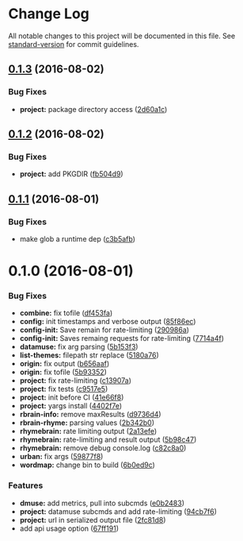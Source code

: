 # Change Log

All notable changes to this project will be documented in this file. See [standard-version](https://github.com/conventional-changelog/standard-version) for commit guidelines.

<a name="0.1.3"></a>
## [0.1.3](https://github.com/drawnepicenter/leximaven/compare/v0.1.2...v0.1.3) (2016-08-02)


### Bug Fixes

* **project:** package directory access ([2d60a1c](https://github.com/drawnepicenter/leximaven/commit/2d60a1c))



<a name="0.1.2"></a>
## [0.1.2](https://github.com/drawnepicenter/leximaven/compare/v0.1.1...v0.1.2) (2016-08-02)


### Bug Fixes

* **project:** add PKGDIR ([fb504d9](https://github.com/drawnepicenter/leximaven/commit/fb504d9))



<a name="0.1.1"></a>
## [0.1.1](https://github.com/drawnepicenter/leximaven/compare/v0.1.0...v0.1.1) (2016-08-01)


### Bug Fixes

* make glob a runtime dep ([c3b5afb](https://github.com/drawnepicenter/leximaven/commit/c3b5afb))



<a name="0.1.0"></a>
# 0.1.0 (2016-08-01)


### Bug Fixes

* **combine:** fix tofile ([df453fa](https://github.com/drawnepicenter/leximaven/commit/df453fa))
* **config:** init timestamps and verbose output ([85f86ec](https://github.com/drawnepicenter/leximaven/commit/85f86ec))
* **config-init:** Save remain for rate-limiting ([290986a](https://github.com/drawnepicenter/leximaven/commit/290986a))
* **config-init:** Saves remaing requests for rate-limiting ([7714a4f](https://github.com/drawnepicenter/leximaven/commit/7714a4f))
* **datamuse:** fix arg parsing ([5b153f3](https://github.com/drawnepicenter/leximaven/commit/5b153f3))
* **list-themes:** filepath str replace ([5180a76](https://github.com/drawnepicenter/leximaven/commit/5180a76))
* **origin:** fix output ([b656aaf](https://github.com/drawnepicenter/leximaven/commit/b656aaf))
* **origin:** fix tofile ([5b93352](https://github.com/drawnepicenter/leximaven/commit/5b93352))
* **project:** fix rate-limiting ([c13907a](https://github.com/drawnepicenter/leximaven/commit/c13907a))
* **project:** fix tests ([c9517e5](https://github.com/drawnepicenter/leximaven/commit/c9517e5))
* **project:** init before CI ([41e66f8](https://github.com/drawnepicenter/leximaven/commit/41e66f8))
* **project:** yargs install ([4402f7e](https://github.com/drawnepicenter/leximaven/commit/4402f7e))
* **rbrain-info:** remove maxResults ([d9736d4](https://github.com/drawnepicenter/leximaven/commit/d9736d4))
* **rbrain-rhyme:** parsing values ([2b342b0](https://github.com/drawnepicenter/leximaven/commit/2b342b0))
* **rhymebrain:** rate limiting output ([2a13efe](https://github.com/drawnepicenter/leximaven/commit/2a13efe))
* **rhymebrain:** rate-limiting and result output ([5b98c47](https://github.com/drawnepicenter/leximaven/commit/5b98c47))
* **rhymebrain:** remove debug console.log ([c82c8a0](https://github.com/drawnepicenter/leximaven/commit/c82c8a0))
* **urban:** fix args ([59877f8](https://github.com/drawnepicenter/leximaven/commit/59877f8))
* **wordmap:** change bin to build ([6b0ed9c](https://github.com/drawnepicenter/leximaven/commit/6b0ed9c))


### Features

* **dmuse:** add metrics, pull into subcmds ([e0b2483](https://github.com/drawnepicenter/leximaven/commit/e0b2483))
* **project:** datamuse subcmds and add rate-limiting ([94cb7f6](https://github.com/drawnepicenter/leximaven/commit/94cb7f6))
* **project:** url in serialized output file ([2fc81d8](https://github.com/drawnepicenter/leximaven/commit/2fc81d8))
* add api usage option ([67ff191](https://github.com/drawnepicenter/leximaven/commit/67ff191))
